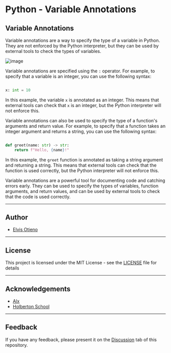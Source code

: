 # Python - Variable Annotations

## Variable Annotations

Variable annotations are a way to specify the type of a variable in Python. They are not enforced by the Python interpreter, but they can be used by external tools to check the types of variables.

![image](https://github.com/the1Riddle/alx-backend-python/assets/125451537/b768b70b-d162-4659-9365-6499a5e3fee0)

Variable annotations are specified using the `:` operator. For example, to specify that a variable is an integer, you can use the following syntax:

```python

x: int = 10

```

In this example, the variable `x` is annotated as an integer. This means that external tools can check that `x` is an integer, but the Python interpreter will not enforce this.

Variable annotations can also be used to specify the type of a function's arguments and return value. For example, to specify that a function takes an integer argument and returns a string, you can use the following syntax:

```python

def greet(name: str) -> str:
    return f"Hello, {name}!"

```

In this example, the `greet` function is annotated as taking a string argument and returning a string. This means that external tools can check that the function is used correctly, but the Python interpreter will not enforce this.

Variable annotations are a powerful tool for documenting code and catching errors early. They can be used to specify the types of variables, function arguments, and return values, and can be used by external tools to check that the code is used correctly.

---

## Author

- [Elvis Otieno](https://www.github.com/the1Riddle)

---

## License

This project is licensed under the MIT License - see the [LICENSE]() file for details

---

## Acknowledgements

- [Alx](https://www.alx.com)
- [Holberton School](https://www.holbertonschool.com)

---

## Feedback

If you have any feedback, please present it on the [Discussion](https://www.github.com/the1Riddle/alx-backend-python/discussions) tab of this repository.



